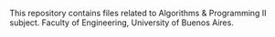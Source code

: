 This repository contains files related to Algorithms & Programming II subject.
Faculty of Engineering, University of Buenos Aires.
